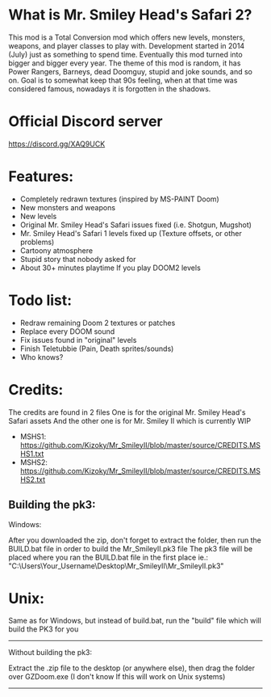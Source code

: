 # What is Mr. Smiley Head's Safari 2?
This mod is a Total Conversion mod which offers new levels, monsters, weapons, and player classes to play with.
Development started in 2014 (July) just as something to spend time. Eventually this mod turned into bigger and bigger every year.
The theme of this mod is random, it has Power Rangers, Barneys, dead Doomguy, stupid and joke sounds, and so on.
Goal is to somewhat keep that 90s feeling, when at that time was considered famous, nowadays it is forgotten in the shadows.

# Official Discord server
https://discord.gg/XAQ9UCK

# Features:
- Completely redrawn textures (inspired by MS-PAINT Doom)
- New monsters and weapons
- New levels
- Original Mr. Smiley Head's Safari issues fixed (i.e. Shotgun, Mugshot)
- Mr. Smiley Head's Safari 1 levels fixed up (Texture offsets, or other problems)
- Cartoony atmosphere
- Stupid story that nobody asked for
- About 30+ minutes playtime If you play DOOM2 levels

# Todo list:
- Redraw remaining Doom 2 textures or patches
- Replace every DOOM sound
- Fix issues found in "original" levels
- Finish Teletubbie (Pain, Death sprites/sounds)
- Who knows?

# Credits:
The credits are found in 2 files
One is for the original Mr. Smiley Head's Safari assets
And the other one is for Mr. Smiley II which is currently WIP

- MSHS1: https://github.com/Kizoky/Mr_SmileyII/blob/master/source/CREDITS.MSHS1.txt
- MSHS2: https://github.com/Kizoky/Mr_SmileyII/blob/master/source/CREDITS.MSHS2.txt

## Building the pk3:
Windows:

After you downloaded the zip, don't forget to extract the folder, then run the BUILD.bat file in order to build the Mr_SmileyII.pk3 file
The pk3 file will be placed where you ran the BUILD.bat file in the first place
ie.: "C:\Users\Your_Username\Desktop\Mr_SmileyII\Mr_SmileyII.pk3"

# Unix:
Same as for Windows, but instead of build.bat, run the "build" file which will build the PK3 for you
_________________________________________________________________
Without building the pk3:

Extract the .zip file to the desktop (or anywhere else), then drag the folder over GZDoom.exe
(I don't know If this will work on Unix systems)
_________________________________________________________________
